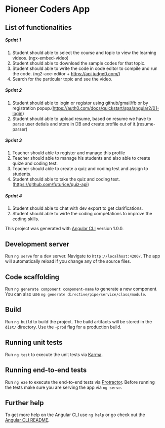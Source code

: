 # Pioneer Coders App

## List of functionalities
##### Sprint 1
1) Student should able to select the course and topic to view the learning videos. (ngx-embed-video)
2) Student should able to download the sample codes for that topic. 
3) Student should able to write the code in code editor to compile and run the code. (ng2-ace-editor + https://api.judge0.com/)
4) Search for the particular topic and see the video.

##### Sprint 2
1) Student should able to login or registor using github/gmail/fb or by registration popup.(https://auth0.com/docs/quickstart/spa/angular2/01-login)
2) Student should able to upload resume, based on resume we have to parse user detials and store in DB and create profile out of it.(resume-parser)

##### Sprint 3
1) Teacher should able to register and manage this profile
2) Teacher should able to manage his students and also able to create quize and coding test.
3) Teacher should able to create a quiz and coding test and assign to students.  
4) Student should able to take the quiz and coding test.
(https://github.com/futurice/quiz-api)

##### Sprint 4
1) Student should able to chat with dev export to get clarifications.
2) Student should able to wirte the coding competations to improve the coding skills.


This project was generated with [Angular CLI](https://github.com/angular/angular-cli) version 1.0.0.

## Development server

Run `ng serve` for a dev server. Navigate to `http://localhost:4200/`. The app will automatically reload if you change any of the source files.

## Code scaffolding

Run `ng generate component component-name` to generate a new component. You can also use `ng generate directive/pipe/service/class/module`.

## Build

Run `ng build` to build the project. The build artifacts will be stored in the `dist/` directory. Use the `-prod` flag for a production build.

## Running unit tests

Run `ng test` to execute the unit tests via [Karma](https://karma-runner.github.io).

## Running end-to-end tests

Run `ng e2e` to execute the end-to-end tests via [Protractor](http://www.protractortest.org/).
Before running the tests make sure you are serving the app via `ng serve`.

## Further help

To get more help on the Angular CLI use `ng help` or go check out the [Angular CLI README](https://github.com/angular/angular-cli/blob/master/README.md).
